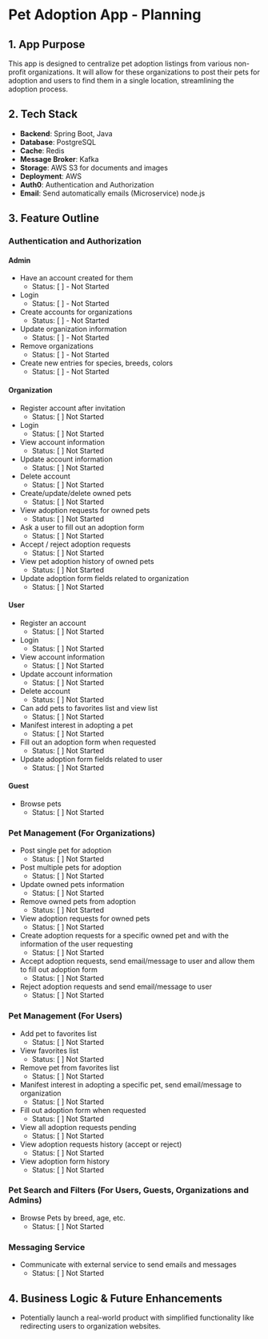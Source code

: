 # Pet Adoption App - Planning

## 1. App Purpose
This app is designed to centralize pet adoption listings from various non-profit organizations. 
It will allow for these organizations to post their pets for adoption and users to find them in a single location, streamlining the adoption process.

## 2. Tech Stack
- **Backend**: Spring Boot, Java
- **Database**: PostgreSQL
- **Cache**: Redis
- **Message Broker**: Kafka
- **Storage**: AWS S3 for documents and images
- **Deployment**: AWS
- **Auth0**: Authentication and Authorization
- **Email**: Send automatically emails (Microservice) node.js

## 3. Feature Outline

### Authentication and Authorization
#### Admin
- Have an account created for them
  - Status: [ ]  - Not Started
- Login
  - Status: [ ]  - Not Started
- Create accounts for organizations
  - Status: [ ]  - Not Started
- Update organization information
    - Status: [ ]  - Not Started
- Remove organizations
  - Status: [ ]  - Not Started
- Create new entries for species, breeds, colors
  - Status: [ ]  - Not Started
#### Organization
- Register account after invitation
  - Status: [ ] Not Started
- Login
  - Status: [ ] Not Started
- View account information
  - Status: [ ] Not Started
- Update account information
  - Status: [ ] Not Started
- Delete account
  - Status: [ ] Not Started
- Create/update/delete owned pets
  - Status: [ ] Not Started
- View adoption requests for owned pets
  - Status: [ ] Not Started
- Ask a user to fill out an adoption form
  - Status: [ ] Not Started
- Accept / reject adoption requests
  - Status: [ ] Not Started
- View pet adoption history of owned pets
  - Status: [ ] Not Started
- Update adoption form fields related to organization
  - Status: [ ] Not Started
#### User
- Register an account
  - Status: [ ] Not Started
- Login
    - Status: [ ] Not Started
- View account information
  - Status: [ ] Not Started
- Update account information
  - Status: [ ] Not Started
- Delete account
    - Status: [ ] Not Started
- Can add pets to favorites list and view list
  - Status: [ ] Not Started
- Manifest interest in adopting a pet
  - Status: [ ] Not Started
- Fill out an adoption form when requested
  - Status: [ ] Not Started 
- Update adoption form fields related to user
  - Status: [ ] Not Started
#### Guest
- Browse pets
  - Status: [ ] Not Started

### Pet Management (For Organizations)
- Post single pet for adoption
  - Status: [ ] Not Started
- Post multiple pets for adoption
  - Status: [ ] Not Started
- Update owned pets information
    - Status: [ ] Not Started
- Remove owned pets from adoption
  - Status: [ ] Not Started
- View adoption requests for owned pets
  - Status: [ ] Not Started
- Create adoption requests for a specific owned pet and with the information of the user requesting
  - Status: [ ] Not Started
- Accept adoption requests, send email/message to user and allow them to fill out adoption form
  - Status: [ ] Not Started
- Reject adoption requests and send email/message to user
  - Status: [ ] Not Started

### Pet Management (For Users)
- Add pet to favorites list
  - Status: [ ] Not Started
- View favorites list
  - Status: [ ] Not Started
- Remove pet from favorites list
  - Status: [ ] Not Started
- Manifest interest in adopting a specific pet, send email/message to organization
  - Status: [ ] Not Started
- Fill out adoption form when requested
  - Status: [ ] Not Started
- View all adoption requests pending
  - Status: [ ] Not Started
- View adoption requests history (accept or reject)
  - Status: [ ] Not Started
- View adoption form history
  - Status: [ ] Not Started

### Pet Search and Filters (For Users, Guests, Organizations and Admins)
- Browse Pets by breed, age, etc.
  - Status: [ ] Not Started

### Messaging Service
- Communicate with external service to send emails and messages
  - Status: [ ] Not Started

## 4. Business Logic & Future Enhancements
- Potentially launch a real-world product with simplified functionality like redirecting users to organization websites.
